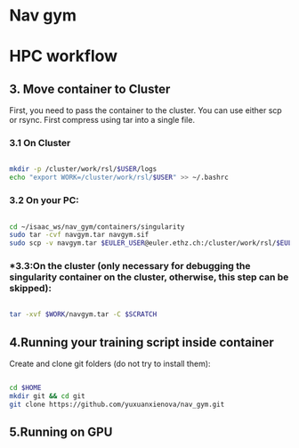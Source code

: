 # Nav gym

# HPC workflow

## 3. Move container to Cluster
First, you need to pass the container to the cluster. You can use either scp or rsync. First compress using tar into a single file.

### 3.1 On Cluster

```bash

mkdir -p /cluster/work/rsl/$USER/logs
echo "export WORK=/cluster/work/rsl/$USER" >> ~/.bashrc

```

### 3.2 On your PC:

```bash

cd ~/isaac_ws/nav_gym/containers/singularity
sudo tar -cvf navgym.tar navgym.sif
sudo scp -v navgym.tar $EULER_USER@euler.ethz.ch:/cluster/work/rsl/$EULER_USER

```

### *3.3:On the cluster (only necessary for debugging the singularity container on the cluster, otherwise, this step can be skipped):

```bash

tar -xvf $WORK/navgym.tar -C $SCRATCH

```

## 4.Running your training script inside container
Create and clone git folders (do not try to install them):

```bash

cd $HOME
mkdir git && cd git
git clone https://github.com/yuxuanxienova/nav_gym.git

```

## 5.Running on GPU



